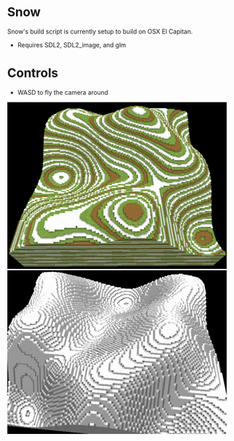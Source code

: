 # Snow
Snow's build script is currently setup to build on OSX El Capitan.

* Requires SDL2, SDL2_image, and glm

# Controls

* WASD to fly the camera around

![Snow AO Demo](snow_ao.png)
![Snow Visual Demo](naive_ao.png)
